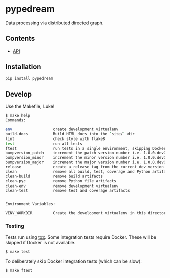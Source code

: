 # pypedream

Data processing via distributed directed graph.


## Contents
* [API](api/modules.rst)


## Installation

```bash
pip install pypedream
```

## Develop

Use the Makefile, Luke!

```bash
$ make help
Commands:

env                  create development virtualenv
build-docs           Build HTML docs into the `site/` dir
lint                 check style with flake8
test                 run all tests
ftest                run tests in a single environment, skipping Docker tests
bumpversion_patch    increment the patch version number i.e. 1.0.0.dev0 -> 1.0.1.dev0
bumpversion_minor    increment the minor version number i.e. 1.0.0.dev0 -> 1.1.0.dev0
bumpversion_major    increment the major version number i.e. 1.0.0.dev0 -> 2.0.0.dev0
release              create a release tag from the current dev version i.e. 1.0.0.dev0 -> 1.0.0
clean                remove all build, test, coverage and Python artifacts
clean-build          remove build artifacts
clean-pyc            remove Python file artifacts
clean-env            remove development virtualenv
clean-test           remove test and coverage artifacts


Environment Variables:

VENV_WORKDIR         Create the development virtualenv in this directory
```

### Testing

Tests run using [tox](https://pypi.python.org/pypi/tox).
Some integration tests require Docker. These will be skipped if Docker is not available.

```bash
$ make test
```

To deliberately skip Docker integration tests (which can be slow):

```bash
$ make ftest
```
